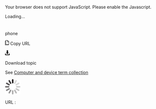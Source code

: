 Your browser does not support JavaScript. Please enable the Javascript.

Loading...

# 

phone

![Copy URL](phone_files/Copy.png)
Copy URL

![Download](phone_files/Download.png)

Download topic

See [Computer and device term collection](https://worldready.cloudapp.net/Styleguide/Read?id=2700&topicid=26597)

![In progress](phone_files/activity-large.gif)

URL :
